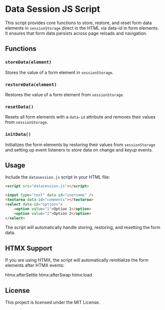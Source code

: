 # Data Session JS Script

This script provides core functions to store, restore, and reset form data elements in `sessionStorage` direct in the HTML via data-id in form elements. It ensures that form data persists across page reloads and navigation.

## Functions

### `storeData(element)`

Stores the value of a form element in `sessionStorage`.

### `restoreData(element)`

Restores the value of a form element from `sessionStorage`.

### `resetData()`

Resets all form elements with a `data-id` attribute and removes their values from `sessionStorage`.

### `initData()`

Initializes the form elements by restoring their values from `sessionStorage` and setting up event listeners to store data on change and keyup events.

## Usage

Include the `datasession.js` script in your HTML file:

```html
<script src="datasession.js"></script>

<input type="text" data-id="username" />
<textarea data-id="comments"></textarea>
<select data-id="options">
    <option value="1">Option 1</option>
    <option value="2">Option 2</option>
</select>
```

The script will automatically handle storing, restoring, and resetting the form data.

## HTMX Support
If you are using HTMX, the script will automatically reinitialize the form elements after HTMX events:

htmx:afterSettle
htmx:afterSwap
htmx:load

## License
This project is licensed under the MIT License.